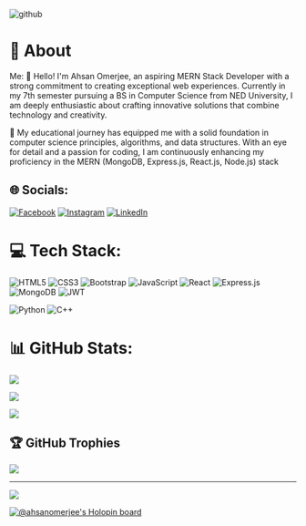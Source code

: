 ![github](https://github.com/ahsan2002/ahsan2002/assets/84373001/60da3c79-7efd-47ad-881d-c2e4593a26f9)
# 💫 About
 Me:
👋 Hello! I'm Ahsan Omerjee, an aspiring MERN Stack Developer with a strong commitment to creating exceptional web experiences. Currently in my 7th semester pursuing a BS in Computer Science from NED University, I am deeply enthusiastic about crafting innovative solutions that combine technology and creativity.

🚀 My educational journey has equipped me with a solid foundation in computer science principles, algorithms, and data structures. With an eye for detail and a passion for coding, I am continuously enhancing my proficiency in the MERN (MongoDB, Express.js, React.js, Node.js) stack



## 🌐 Socials:
[![Facebook](https://img.shields.io/badge/Facebook-%231877F2.svg?logo=Facebook&logoColor=white)](https://facebook.com/https://www.facebook.com/ahsan.omerjee.71/) [![Instagram](https://img.shields.io/badge/Instagram-%23E4405F.svg?logo=Instagram&logoColor=white)](https://instagram.com/https://www.instagram.com/ahsan.omerjee/) [![LinkedIn](https://img.shields.io/badge/LinkedIn-%230077B5.svg?logo=linkedin&logoColor=white)](https://linkedin.com/in/https://www.linkedin.com/in/ahsan-omerjee-60401b1b4/) 

# 💻 Tech Stack:
![HTML5](https://img.shields.io/badge/html5-%23E34F26.svg?style=for-the-badge&logo=html5&logoColor=white) ![CSS3](https://img.shields.io/badge/css3-%231572B6.svg?style=for-the-badge&logo=css3&logoColor=white) ![Bootstrap](https://img.shields.io/badge/bootstrap-%23563D7C.svg?style=for-the-badge&logo=bootstrap&logoColor=white) ![JavaScript](https://img.shields.io/badge/javascript-%23323330.svg?style=for-the-badge&logo=javascript&logoColor=%23F7DF1E) ![React](https://img.shields.io/badge/react-%2320232a.svg?style=for-the-badge&logo=react&logoColor=%2361DAFB) ![Express.js](https://img.shields.io/badge/express.js-%23404d59.svg?style=for-the-badge&logo=express&logoColor=%2361DAFB) ![MongoDB](https://img.shields.io/badge/MongoDB-%234ea94b.svg?style=for-the-badge&logo=mongodb&logoColor=white) ![JWT](https://img.shields.io/badge/JWT-black?style=for-the-badge&logo=JSON%20web%20tokens)

![Python](https://img.shields.io/badge/python-3670A0?style=for-the-badge&logo=python&logoColor=ffdd54) ![C++](https://img.shields.io/badge/c++-%2300599C.svg?style=for-the-badge&logo=c%2B%2B&logoColor=white)
# 📊 GitHub Stats:
![](https://github-readme-stats.vercel.app/api?username=ahsan2002&theme=chartreuse-dark&hide_border=false&include_all_commits=true&count_private=true)<br/>

![](https://github-readme-streak-stats.herokuapp.com/?user=ahsan2002&theme=chartreuse-dark&hide_border=false)<br/>

![](https://github-readme-stats.vercel.app/api/top-langs/?username=ahsan2002&theme=chartreuse-dark&hide_border=false&include_all_commits=true&count_private=true&layout=compact)

## 🏆 GitHub Trophies
![](https://github-profile-trophy.vercel.app/?username=ahsan2002&theme=onestar&no-frame=false&no-bg=false&margin-w=4)

---
[![](https://visitcount.itsvg.in/api?id=ahsan2002&icon=5&color=3)](https://visitcount.itsvg.in)


[![@ahsanomerjee's Holopin board](https://holopin.me/ahsanomerjee)](https://holopin.io/@ahsanomerjee)


<!---
ahsan2002/ahsan2002 is a ✨ special ✨ repository because its `README.md` (this file) appears on your GitHub profile.
You can click the Preview link to take a look at your changes.
--->
